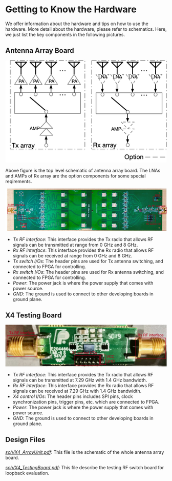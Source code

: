 # Getting to Know the Hardware

We offer information about the hardware and tips on how to use the hardware. More detail about the hardware, please refer to schematics. Here, we just list the key components in the following pictures.

## Antenna Array Board

![Aaron Swartz](https://raw.githubusercontent.com/DeepWiSe888/Octopus/main/image/array_block.png)

Above figure is the top level schematic of antenna array board. The LNAs and AMPs of Rx array are the option components for some special reqirements. 

![Aaron Swartz](https://raw.githubusercontent.com/DeepWiSe888/Octopus/main/image/array_board.png)

- *Tx RF interface*: This interface provides the Tx radio that allows RF signals can be transmitted at range from 0 GHz and 8 GHz. 
- *Rx RF interface*: This interface provides the Rx radio that allows RF signals can be received at range from 0 GHz and 8 GHz. 
- *Tx switch I/Os*: The header pins are used for Tx antenna switching, and connected to FPGA for controlling. 
- *Rx switch I/Os*: The header pins are used for Rx antenna switching, and connected to FPGA for controlling. 
- *Power*: The power jack is where the power supply that comes with power source.
- *GND*: The ground is used to connect to other developing boards in ground plane.

## X4 Testing Board

![Aaron Swartz](https://raw.githubusercontent.com/DeepWiSe888/Octopus/main/image/x4_board.png)

- *Tx RF interface*: This interface provides the Tx radio that allows RF signals can be transmitted at 7.29 GHz with 1.4 GHz bandwidth.
- *Rx RF interface*: This interface provides the Rx radio that allows RF signals can be received at 7.29 GHz with 1.4 GHz bandwidth.
- *X4 control I/Os*: The header pins includes SPI pins, clock synchronization pins, trigger pins, etc. which are connected to FPGA.
- *Power*: The power jack is where the power supply that comes with power source.
- *GND*: The ground is used to connect to other developing boards in ground plane.

## Design Files

[*sch/X4_ArrayUnit.pdf*](https://github.com/DeepWiSe888/Octopus/blob/main/hardware/sch/X4_ArrayUnit.pdf): This  file is the schematic of the whole antenna array board.

[*sch/X4_TestingBoard.pdf*](https://github.com/DeepWiSe888/Octopus/blob/main/hardware/sch/X4_TestingBoard.pdf): This file describe the testing RF switch board for loopback evaluation.

